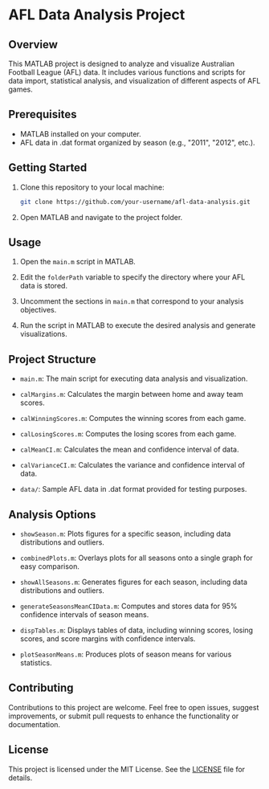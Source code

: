 # AFL Data Analysis Project

## Overview

This MATLAB project is designed to analyze and visualize Australian Football League (AFL) data. It includes various functions and scripts for data import, statistical analysis, and visualization of different aspects of AFL games.

## Prerequisites

- MATLAB installed on your computer.
- AFL data in .dat format organized by season (e.g., "2011", "2012", etc.).

## Getting Started

1. Clone this repository to your local machine:

    ```bash
    git clone https://github.com/your-username/afl-data-analysis.git
    ```

2. Open MATLAB and navigate to the project folder.

## Usage

1. Open the `main.m` script in MATLAB.

2. Edit the `folderPath` variable to specify the directory where your AFL data is stored.

3. Uncomment the sections in `main.m` that correspond to your analysis objectives.

4. Run the script in MATLAB to execute the desired analysis and generate visualizations.

## Project Structure

- `main.m`: The main script for executing data analysis and visualization.

- `calMargins.m`: Calculates the margin between home and away team scores.

- `calWinningScores.m`: Computes the winning scores from each game.

- `calLosingScores.m`: Computes the losing scores from each game.

- `calMeanCI.m`: Calculates the mean and confidence interval of data.

- `calVarianceCI.m`: Calculates the variance and confidence interval of data.

- `data/`: Sample AFL data in .dat format provided for testing purposes.

## Analysis Options

- `showSeason.m`: Plots figures for a specific season, including data distributions and outliers.

- `combinedPlots.m`: Overlays plots for all seasons onto a single graph for easy comparison.

- `showAllSeasons.m`: Generates figures for each season, including data distributions and outliers.

- `generateSeasonsMeanCIData.m`: Computes and stores data for 95% confidence intervals of season means.

- `dispTables.m`: Displays tables of data, including winning scores, losing scores, and score margins with confidence intervals.

- `plotSeasonMeans.m`: Produces plots of season means for various statistics.

## Contributing

Contributions to this project are welcome. Feel free to open issues, suggest improvements, or submit pull requests to enhance the functionality or documentation.

## License

This project is licensed under the MIT License. See the [LICENSE](LICENSE) file for details.
